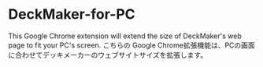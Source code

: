 # DeckMaker-for-PC
This Google Chrome extension will extend the size of DeckMaker's web page to fit your PC's screen.
こちらの Google Chrome拡張機能は、PCの画面に合わせてデッキメーカーのウェブサイトサイズを拡張します。
